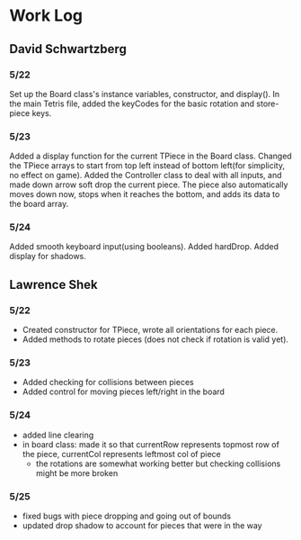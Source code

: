 # Work Log

## David Schwartzberg

### 5/22

Set up the Board class's instance variables, constructor, and display(). 
In the main Tetris file, added the keyCodes for the basic rotation and store-piece keys.

### 5/23

Added a display function for the current TPiece in the Board class. 
Changed the TPiece arrays to start from top left instead of bottom left(for simplicity, no effect on game).
Added the Controller class to deal with all inputs, and made down arrow soft drop the current piece. 
The piece also automatically moves down now, stops when it reaches the bottom, and adds its data to the board array.

### 5/24

Added smooth keyboard input(using booleans).
Added hardDrop. 
Added display for shadows.

## Lawrence Shek

### 5/22

- Created constructor for TPiece, wrote all orientations for each piece. 
- Added methods to rotate pieces (does not check if rotation is valid yet).  

### 5/23

- Added checking for collisions between pieces
- Added control for moving pieces left/right in the board


### 5/24
- added line clearing
- in board class: made it so that currentRow represents topmost row of the piece, currentCol represents leftmost col of piece
  - the rotations are somewhat working better but checking collisions might be more broken 

### 5/25
- fixed bugs with piece dropping and going out of bounds
- updated drop shadow to account for pieces that were in the way
